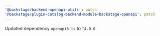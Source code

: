 ```yaml
---
'@backstage/backend-openapi-utils': patch
'@backstage/plugin-catalog-backend-module-backstage-openapi': patch
---
```


Updated dependency `openapi3-ts` to `^4.0.0`.
